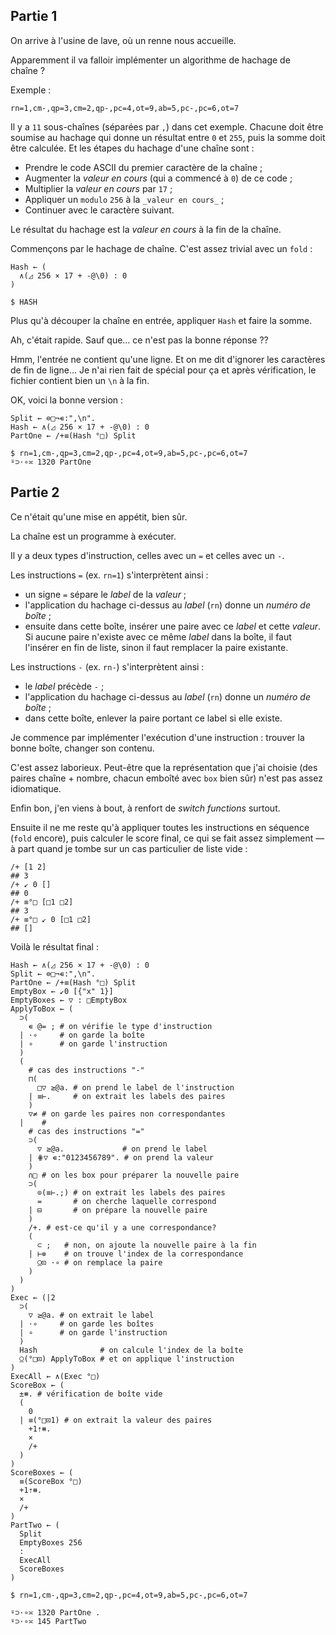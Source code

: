 ## Partie 1

On arrive à l'usine de lave, où un renne nous accueille.

Apparemment il va falloir implémenter un algorithme de hachage de chaîne ?

Exemple :

```no_run
rn=1,cm-,qp=3,cm=2,qp-,pc=4,ot=9,ab=5,pc-,pc=6,ot=7
```

Il y a `11` sous-chaînes (séparées par `,`) dans cet exemple. Chacune doit être soumise au hachage qui donne un résultat entre `0` et `255`, puis la somme doit être calculée. Et les étapes du hachage d'une chaîne sont :
* Prendre le code ASCII du premier caractère de la chaîne ;
* Augmenter la _valeur en cours_ (qui a commencé à `0`) de ce code ;
* Multiplier la _valeur en cours_ par `17` ;
* Appliquer un `modulo` `256` à la `_valeur en cours_` ;
* Continuer avec le caractère suivant.

Le résultat du hachage est la _valeur en cours_ à la fin de la chaîne.

Commençons par le hachage de chaîne. C'est assez trivial avec un `fold` :

```
Hash ← (
  ∧(◿ 256 × 17 + -@\0) : 0
)

$ HASH
```

Plus qu'à découper la chaîne en entrée, appliquer `Hash` et faire la somme.

Ah, c'était rapide. Sauf que… ce n'est pas la bonne réponse ??

Hmm, l'entrée ne contient qu'une ligne. Et on me dit d'ignorer les caractères de fin de ligne… Je n'ai rien fait de spécial pour ça et après vérification, le fichier contient bien un `\n` à la fin.

OK, voici la bonne version :

```
Split ← ⊜□¬∊:",\n".
Hash ← ∧(◿ 256 × 17 + -@\0) : 0
PartOne ← /+≡(Hash °□) Split

$ rn=1,cm-,qp=3,cm=2,qp-,pc=4,ot=9,ab=5,pc-,pc=6,ot=7
⍤⊃⋅∘≍ 1320 PartOne
```

## Partie 2

Ce n'était qu'une mise en appétit, bien sûr.

La chaîne est un programme à exécuter.

Il y a deux types d'instruction, celles avec un `=` et celles avec un `-`.

Les instructions `=` (ex. `rn=1`) s'interprètent ainsi :
* un signe `=` sépare le _label_ de la _valeur_ ;
* l'application du hachage ci-dessus au _label_ (`rn`) donne un _numéro de boîte_ ;
* ensuite dans cette boîte, insérer une paire avec ce _label_ et cette _valeur_. Si aucune paire n'existe avec ce même _label_ dans la boîte, il faut l'insérer en fin de liste, sinon il faut remplacer la paire existante.

Les instructions `-` (ex. `rn-`) s'interprètent ainsi :
* le _label_ précède `-` ;
* l'application du hachage ci-dessus au _label_ (`rn`) donne un _numéro de boîte_ ;
* dans cette boîte, enlever la paire portant ce label si elle existe.

Je commence par implémenter l'exécution d'une instruction : trouver la bonne boîte, changer son contenu.

C'est assez laborieux. Peut-être que la représentation que j'ai choisie (des paires chaîne + nombre, chacun emboîté avec `box` bien sûr) n'est pas assez idiomatique.

Enfin bon, j'en viens à bout, à renfort de _switch functions_ surtout.

Ensuite il ne me reste qu'à appliquer toutes les instructions en séquence (`fold` encore), puis calculer le score final, ce qui se fait assez simplement — à part quand je tombe sur un cas particulier de liste vide : 

```
/+ [1 2]
## 3
/+ ↙ 0 []
## 0
/+ ≡°□ [□1 □2]
## 3
/+ ≡°□ ↙ 0 [□1 □2]
## []
```

Voilà le résultat final :

```
Hash ← ∧(◿ 256 × 17 + -@\0) : 0
Split ← ⊜□¬∊:",\n".
PartOne ← /+≡(Hash °□) Split
EmptyBox ← ↙0 [{"x" 1}]
EmptyBoxes ← ▽ : □EmptyBox
ApplyToBox ← (
  ⊃(
    ∊ @= ; # on vérifie le type d'instruction
  | ⋅∘     # on garde la boîte
  | ∘      # on garde l'instruction
  )
  (
    # cas des instructions "-"
    ⊓(
      □▽ ≥@a. # on prend le label de l'instruction
    | ≡⊢.     # on extrait les labels des paires
    )
    ▽≠ # on garde les paires non correspondantes
  |    #
    # cas des instructions "="
    ⊃(
      ▽ ≥@a.             # on prend le label
    | ⋕▽ ∊:"0123456789". # on prend la valeur
    )
    ∩□ # on les box pour préparer la nouvelle paire
    ⊃(
      ⊙(≡⊢.;) # on extrait les labels des paires
      =       # on cherche laquelle correspond
    | ⊟       # on prépare la nouvelle paire
    )
    /+. # est-ce qu'il y a une correspondance?
    (
      ⊂ ;   # non, on ajoute la nouvelle paire à la fin
    | ⊢⊚    # on trouve l'index de la correspondance
      ⍜⊡ ⋅∘ # on remplace la paire
    )
  )
)
Exec ← (|2
  ⊃(
    ▽ ≥@a. # on extrait le label
  | ⋅∘     # on garde les boîtes
  | ∘      # on garde l'instruction
  )
  Hash              # on calcule l'index de la boîte
  ⍜(°□⊡) ApplyToBox # et on applique l'instruction
)
ExecAll ← ∧(Exec °□)
ScoreBox ← (
  ±⧻. # vérification de boîte vide
  (
    0
  | ≡(°□⊡1) # on extrait la valeur des paires
    +1⇡⧻.
    ×
    /+
  )
)
ScoreBoxes ← (
  ≡(ScoreBox °□)
  +1⇡⧻.
  ×
  /+
)
PartTwo ← (
  Split
  EmptyBoxes 256
  :
  ExecAll
  ScoreBoxes
)

$ rn=1,cm-,qp=3,cm=2,qp-,pc=4,ot=9,ab=5,pc-,pc=6,ot=7

⍤⊃⋅∘≍ 1320 PartOne .
⍤⊃⋅∘≍ 145 PartTwo
```

